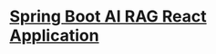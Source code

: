 # [Spring Boot AI RAG React Application](https://github.com/mehedibu2013/ai-llm-rag/tree/main/spring-ai-rag-db )
